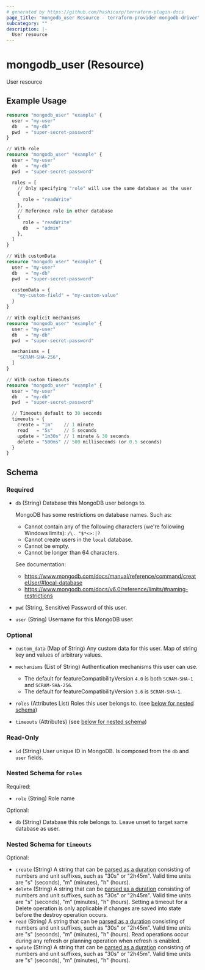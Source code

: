 ```yaml
---
# generated by https://github.com/hashicorp/terraform-plugin-docs
page_title: "mongodb_user Resource - terraform-provider-mongodb-driver"
subcategory: ""
description: |-
  User resource
---
```


# mongodb_user (Resource)

User resource

## Example Usage

```terraform
resource "mongodb_user" "example" {
  user = "my-user"
  db   = "my-db"
  pwd  = "super-secret-password"
}

// With role
resource "mongodb_user" "example" {
  user = "my-user"
  db   = "my-db"
  pwd  = "super-secret-password"

  roles = [
    // Only specifying "role" will use the same database as the user
    {
      role = "readWrite"
    },
    // Reference role in other database
    {
      role = "readWrite"
      db   = "admin"
    },
  ]
}

// With customData
resource "mongodb_user" "example" {
  user = "my-user"
  db   = "my-db"
  pwd  = "super-secret-password"

  customData = {
    "my-custom-field" = "my-custom-value"
  }
}

// With explicit mechanisms
resource "mongodb_user" "example" {
  user = "my-user"
  db   = "my-db"
  pwd  = "super-secret-password"

  mechanisms = [
    "SCRAM-SHA-256",
  ]
}

// With custom timeouts
resource "mongodb_user" "example" {
  user = "my-user"
  db   = "my-db"
  pwd  = "super-secret-password"

  // Timeouts default to 30 seconds
  timeouts = {
    create = "1m"    // 1 minute
    read   = "5s"    // 5 seconds
    update = "1m30s" // 1 minute & 30 seconds
    delete = "500ms" // 500 milliseconds (or 0.5 seconds)
  }
}
```

<!-- schema generated by tfplugindocs -->
## Schema

### Required

- `db` (String) Database this MongoDB user belongs to.

  MongoDB has some restrictions on database names. Such as:

  - Cannot contain any of the following characters (we're following Windows limits): `/\. "$*<>:|?`
  - Cannot create users in the `local` database.
  - Cannot be empty.
  - Cannot be longer than 64 characters.

  See documentation:

  - <https://www.mongodb.com/docs/manual/reference/command/createUser/#local-database>
  - <https://www.mongodb.com/docs/v6.0/reference/limits/#naming-restrictions>
- `pwd` (String, Sensitive) Password of this user.
- `user` (String) Username for this MongoDB user.

### Optional

- `custom_data` (Map of String) Any custom data for this user. Map of string key and values of arbitrary values.
- `mechanisms` (List of String) Authentication mechanisms this user can use.

  - The default for featureCompatibilityVersion `4.0` is both `SCRAM-SHA-1` and `SCRAM-SHA-256`.
  - The default for featureCompatibilityVersion `3.6` is `SCRAM-SHA-1`.
- `roles` (Attributes List) Roles this user belongs to. (see [below for nested schema](#nestedatt--roles))
- `timeouts` (Attributes) (see [below for nested schema](#nestedatt--timeouts))

### Read-Only

- `id` (String) User unique ID in MongoDB. Is composed from the `db` and `user` fields.

<a id="nestedatt--roles"></a>
### Nested Schema for `roles`

Required:

- `role` (String) Role name

Optional:

- `db` (String) Database this role belongs to. Leave unset to target same database as user.


<a id="nestedatt--timeouts"></a>
### Nested Schema for `timeouts`

Optional:

- `create` (String) A string that can be [parsed as a duration](https://pkg.go.dev/time#ParseDuration) consisting of numbers and unit suffixes, such as "30s" or "2h45m". Valid time units are "s" (seconds), "m" (minutes), "h" (hours).
- `delete` (String) A string that can be [parsed as a duration](https://pkg.go.dev/time#ParseDuration) consisting of numbers and unit suffixes, such as "30s" or "2h45m". Valid time units are "s" (seconds), "m" (minutes), "h" (hours). Setting a timeout for a Delete operation is only applicable if changes are saved into state before the destroy operation occurs.
- `read` (String) A string that can be [parsed as a duration](https://pkg.go.dev/time#ParseDuration) consisting of numbers and unit suffixes, such as "30s" or "2h45m". Valid time units are "s" (seconds), "m" (minutes), "h" (hours). Read operations occur during any refresh or planning operation when refresh is enabled.
- `update` (String) A string that can be [parsed as a duration](https://pkg.go.dev/time#ParseDuration) consisting of numbers and unit suffixes, such as "30s" or "2h45m". Valid time units are "s" (seconds), "m" (minutes), "h" (hours).
